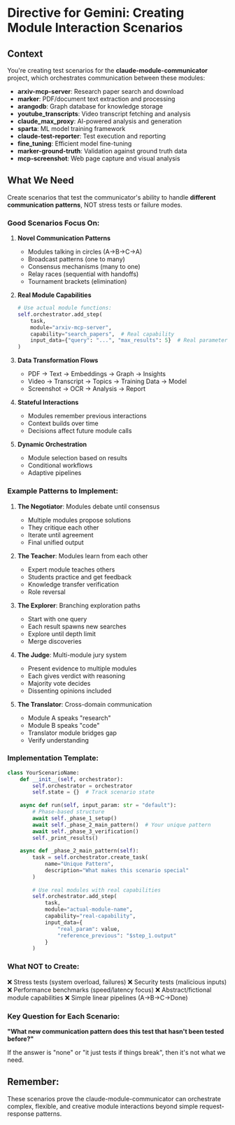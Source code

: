 # Directive for Gemini: Creating Module Interaction Scenarios

## Context
You're creating test scenarios for the **claude-module-communicator** project, which orchestrates communication between these modules:

- **arxiv-mcp-server**: Research paper search and download
- **marker**: PDF/document text extraction and processing  
- **arangodb**: Graph database for knowledge storage
- **youtube_transcripts**: Video transcript fetching and analysis
- **claude_max_proxy**: AI-powered analysis and generation
- **sparta**: ML model training framework
- **claude-test-reporter**: Test execution and reporting
- **fine_tuning**: Efficient model fine-tuning
- **marker-ground-truth**: Validation against ground truth data
- **mcp-screenshot**: Web page capture and visual analysis

## What We Need

Create scenarios that test the communicator's ability to handle **different communication patterns**, NOT stress tests or failure modes.

### Good Scenarios Focus On:

1. **Novel Communication Patterns**
   - Modules talking in circles (A→B→C→A)
   - Broadcast patterns (one to many)
   - Consensus mechanisms (many to one)
   - Relay races (sequential with handoffs)
   - Tournament brackets (elimination)

2. **Real Module Capabilities**
   ```python
   # Use actual module functions:
   self.orchestrator.add_step(
       task,
       module="arxiv-mcp-server",
       capability="search_papers",  # Real capability
       input_data={"query": "...", "max_results": 5}  # Real parameters
   )
   ```

3. **Data Transformation Flows**
   - PDF → Text → Embeddings → Graph → Insights
   - Video → Transcript → Topics → Training Data → Model
   - Screenshot → OCR → Analysis → Report

4. **Stateful Interactions**
   - Modules remember previous interactions
   - Context builds over time
   - Decisions affect future module calls

5. **Dynamic Orchestration**
   - Module selection based on results
   - Conditional workflows
   - Adaptive pipelines

### Example Patterns to Implement:

1. **The Negotiator**: Modules debate until consensus
   - Multiple modules propose solutions
   - They critique each other
   - Iterate until agreement
   - Final unified output

2. **The Teacher**: Modules learn from each other
   - Expert module teaches others
   - Students practice and get feedback
   - Knowledge transfer verification
   - Role reversal

3. **The Explorer**: Branching exploration paths
   - Start with one query
   - Each result spawns new searches
   - Explore until depth limit
   - Merge discoveries

4. **The Judge**: Multi-module jury system
   - Present evidence to multiple modules
   - Each gives verdict with reasoning
   - Majority vote decides
   - Dissenting opinions included

5. **The Translator**: Cross-domain communication
   - Module A speaks "research"
   - Module B speaks "code"
   - Translator module bridges gap
   - Verify understanding

### Implementation Template:

```python
class YourScenarioName:
    def __init__(self, orchestrator):
        self.orchestrator = orchestrator
        self.state = {}  # Track scenario state
    
    async def run(self, input_param: str = "default"):
        # Phase-based structure
        await self._phase_1_setup()
        await self._phase_2_main_pattern()  # Your unique pattern
        await self._phase_3_verification()
        self._print_results()
    
    async def _phase_2_main_pattern(self):
        task = self.orchestrator.create_task(
            name="Unique Pattern",
            description="What makes this scenario special"
        )
        
        # Use real modules with real capabilities
        self.orchestrator.add_step(
            task,
            module="actual-module-name",
            capability="real-capability",
            input_data={
                "real_param": value,
                "reference_previous": "$step_1.output"
            }
        )
```

### What NOT to Create:

❌ Stress tests (system overload, failures)
❌ Security tests (malicious inputs)
❌ Performance benchmarks (speed/latency focus)
❌ Abstract/fictional module capabilities
❌ Simple linear pipelines (A→B→C→Done)

### Key Question for Each Scenario:

**"What new communication pattern does this test that hasn't been tested before?"**

If the answer is "none" or "it just tests if things break", then it's not what we need.

## Remember:
These scenarios prove the claude-module-communicator can orchestrate complex, flexible, and creative module interactions beyond simple request-response patterns.